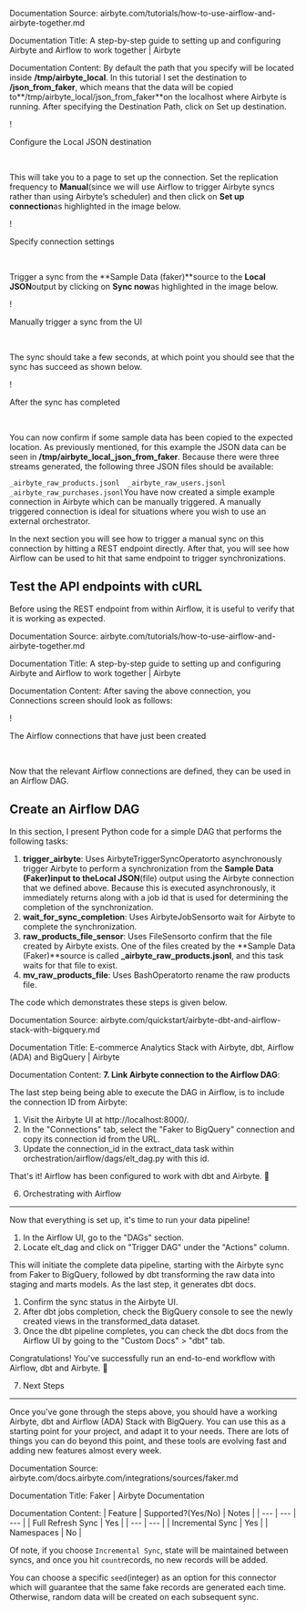 Documentation Source:
airbyte.com/tutorials/how-to-use-airflow-and-airbyte-together.md

Documentation Title:
A step-by-step guide to setting up and configuring Airbyte and Airflow to work together | Airbyte

Documentation Content:
By default the path that you specify will be located inside **/tmp/airbyte\_local**. In this tutorial I set the destination to **/json\_from\_faker**, which means that the data will be copied to**/tmp/airbyte\_local/json\_from\_faker**on the localhost where Airbyte is running. After specifying the Destination Path, click on Set up destination. 

!

Configure the Local JSON destination

‍

This will take you to a page to set up the connection. Set the replication frequency to **Manual**(since we will use Airflow to trigger Airbyte syncs rather than using Airbyte’s scheduler) and then click on **Set up connection**as highlighted in the image below.

!

Specify connection settings

‍

Trigger a sync from the **Sample Data (faker)**source to the **Local JSON**output by clicking on **Sync now**as highlighted in the image below.

!

Manually trigger a sync from the UI

‍

The sync should take a few seconds, at which point you should see that the sync has succeed as shown below.

!

After the sync has completed

‍

You can now confirm if some sample data has been copied to the expected location. As previously mentioned, for this example the JSON data can be seen in **/tmp/airbyte\_local\_json\_from\_faker**. Because there were three streams generated, the following three JSON files should be available: 

`_airbyte_raw_products.jsonl 
_airbyte_raw_users.jsonl
_airbyte_raw_purchases.jsonl`You have now created a simple example connection in Airbyte which can be manually triggered. A manually triggered connection is ideal for situations where you wish to use an external orchestrator. 

In the next section you will see how to trigger a manual sync on this connection by hitting a REST endpoint directly. After that, you will see how Airflow can be used to hit that same endpoint to trigger synchronizations. 

Test the API endpoints with cURL
--------------------------------

Before using the REST endpoint from within Airflow, it is useful to verify that it is working as expected.



Documentation Source:
airbyte.com/tutorials/how-to-use-airflow-and-airbyte-together.md

Documentation Title:
A step-by-step guide to setting up and configuring Airbyte and Airflow to work together | Airbyte

Documentation Content:
After saving the above connection, you Connections screen should look as follows:

!

The Airflow connections that have just been created

‍

Now that the relevant Airflow connections are defined, they can be used in an Airflow DAG.

Create an Airflow DAG
---------------------

In this section, I present Python code for a simple DAG that performs the following tasks: 

1. **trigger\_airbyte**: Uses AirbyteTriggerSyncOperatorto asynchronously trigger Airbyte to perform a synchronization from the **Sample Data (Faker)**input to the**Local JSON**(file) output using the Airbyte connection that we defined above. Because this is executed asynchronously, it immediately returns along with a job id that is used for determining the completion of the synchronization.
2. **wait\_for\_sync\_completion**: Uses AirbyteJobSensorto wait for Airbyte to complete the synchronization.
3. **raw\_products\_file\_sensor**: Uses FileSensorto confirm that the file created by Airbyte exists. One of the files created by the **Sample Data (Faker)**source is called **\_airbyte\_raw\_products.jsonl**, and this task waits for that file to exist.
4. **mv\_raw\_products\_file**: Uses BashOperatorto rename the raw products file.

The code which demonstrates these steps is given below.



Documentation Source:
airbyte.com/quickstart/airbyte-dbt-and-airflow-stack-with-bigquery.md

Documentation Title:
E-commerce Analytics Stack with Airbyte, dbt, Airflow (ADA) and BigQuery | Airbyte

Documentation Content:
**7. Link Airbyte connection to the Airflow DAG**:

The last step being being able to execute the DAG in Airflow, is to include the connection ID from Airbyte:

1. Visit the Airbyte UI at http://localhost:8000/.
2. In the "Connections" tab, select the "Faker to BigQuery" connection and copy its connection id from the URL.
3. Update the connection\_id in the extract\_data task within orchestration/airflow/dags/elt\_dag.py with this id.

That's it! Airflow has been configured to work with dbt and Airbyte. 🎉

6. Orchestrating with Airflow
-----------------------------

Now that everything is set up, it's time to run your data pipeline!

1. In the Airflow UI, go to the "DAGs" section.
2. Locate elt\_dag and click on "Trigger DAG" under the "Actions" column.

This will initiate the complete data pipeline, starting with the Airbyte sync from Faker to BigQuery, followed by dbt transforming the raw data into staging and marts models. As the last step, it generates dbt docs.

1. Confirm the sync status in the Airbyte UI.
2. After dbt jobs completion, check the BigQuery console to see the newly created views in the transformed\_data dataset.
3. Once the dbt pipeline completes, you can check the dbt docs from the Airflow UI by going to the "Custom Docs" > "dbt" tab.

Congratulations! You've successfully run an end-to-end workflow with Airflow, dbt and Airbyte. 🎉

7. Next Steps
-------------

Once you've gone through the steps above, you should have a working Airbyte, dbt and Airflow (ADA) Stack with BigQuery. You can use this as a starting point for your project, and adapt it to your needs. There are lots of things you can do beyond this point, and these tools are evolving fast and adding new features almost every week.



Documentation Source:
airbyte.com/docs.airbyte.com/integrations/sources/faker.md

Documentation Title:
Faker | Airbyte Documentation

Documentation Content:
| Feature | Supported?(Yes/No) | Notes |
| --- | --- | --- |
| Full Refresh Sync | Yes |
| --- | --- |
| Incremental Sync | Yes |
| Namespaces | No |

Of note, if you choose `Incremental Sync`, state will be maintained between syncs, and once you hit
`count`records, no new records will be added.

You can choose a specific `seed`(integer) as an option for this connector which will guarantee that
the same fake records are generated each time. Otherwise, random data will be created on each
subsequent sync.




